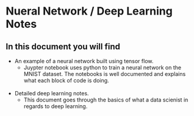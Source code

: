 # Nueral Network / Deep Learning Notes

## In this document you will find

* An example of a neural network built using tensor flow.
  - Juypter notebook uses python to train a neural network on the MNIST dataset. The notebooks is well documented and explains what each block of code is doing.
  <br/>
* Detailed deep learning notes.
  - This document goes through the basics of what a data scienist in regards to deep learning. 
